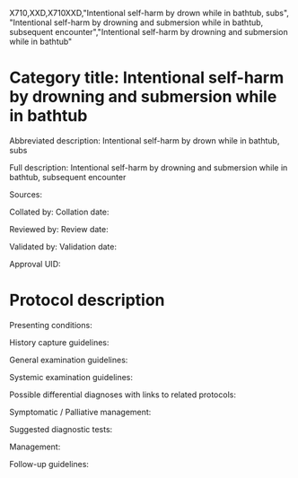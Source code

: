 X710,XXD,X710XXD,"Intentional self-harm by drown while in bathtub, subs", "Intentional self-harm by drowning and submersion while in bathtub, subsequent encounter","Intentional self-harm by drowning and submersion while in bathtub"
# Category title: Intentional self-harm by drowning and submersion while in bathtub

Abbreviated description: Intentional self-harm by drown while in bathtub, subs

Full description: Intentional self-harm by drowning and submersion while in bathtub, subsequent encounter

Sources:

Collated by:
Collation date:

Reviewed by:
Review date:

Validated by:
Validation date:

Approval UID:

# Protocol description

Presenting conditions:

History capture guidelines:

General examination guidelines:

Systemic examination guidelines:

Possible differential diagnoses with links to related protocols:

Symptomatic / Palliative management:

Suggested diagnostic tests:

Management:

Follow-up guidelines:
